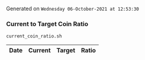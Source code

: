 Generated on `Wednesday 06-October-2021 at 12:53:30`

### Current to Target Coin Ratio
`current_coin_ratio.sh`

Date|Current|Target|Ratio
---|---|---|---
